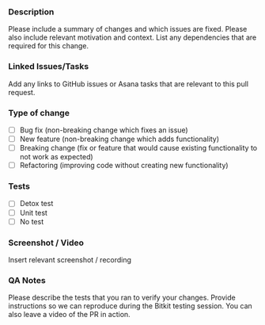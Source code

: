 ### Description

Please include a summary of changes and which issues are fixed. Please also include relevant motivation and context. List any dependencies that are required for this change.

### Linked Issues/Tasks

Add any links to GitHub issues or Asana tasks that are relevant to this pull request.

### Type of change

- [ ] Bug fix (non-breaking change which fixes an issue)
- [ ] New feature (non-breaking change which adds functionality)
- [ ] Breaking change (fix or feature that would cause existing functionality to not work as expected)
- [ ] Refactoring (improving code without creating new functionality)

### Tests

- [ ] Detox test
- [ ] Unit test
- [ ] No test

### Screenshot / Video

Insert relevant screenshot / recording

### QA Notes

Please describe the tests that you ran to verify your changes. Provide instructions so we can reproduce during the Bitkit testing session. You can also leave a video of the PR in action.
